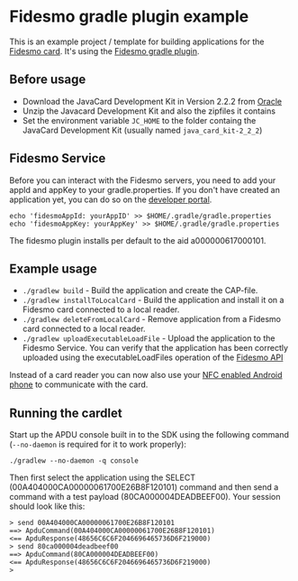 Fidesmo gradle plugin example
=============================

This is an example project / template for building applications for the [Fidesmo
card](http://fidesmo.com/). It's using the [Fidesmo gradle plugin](http://github.com/fidesmo/gradle-fidesmo).

Before usage
------------

- Download the JavaCard Development Kit in Version 2.2.2 from [Oracle][oracle-jc-sdk]
- Unzip the Javacard Development Kit and also the zipfiles it contains
- Set the environment variable `JC_HOME` to the folder containg the JavaCard Development Kit (usually named `java_card_kit-2_2_2`)

[oracle-jc-sdk]: http://www.oracle.com/technetwork/java/javasebusiness/downloads/java-archive-downloads-javame-419430.html#java_card_kit-2.2.2-oth-JPR "Oracel JavCard Development Kit 2.2.2 download"

Fidesmo Service
---------------
Before you can interact with the Fidesmo servers, you need to add your appId and appKey to your
gradle.properties. If you don't have created an application yet, you can do so on the [developer
portal](https://developer.fidesmo.com/).

    echo 'fidesmoAppId: yourAppID' >> $HOME/.gradle/gradle.properties
    echo 'fidesmoAppKey: yourAppKey' >> $HOME/.gradle/gradle.properties

The fidesmo plugin installs per default to the aid a00000061700<fidesmoAppKey>0101.

Example usage
-------------

- `./gradlew build` - Build the application and create the CAP-file.
- `./gradlew installToLocalCard` - Build the application and install it on a Fidesmo card connected to a local reader.
- `./gradlew deleteFromLocalCard` - Remove application from a Fidesmo card connected to a local reader.
- `./gradlew uploadExecutableLoadFile` - Upload the application to the Fidesmo Service. You can verify that the application has been correctly uploaded using the executableLoadFiles operation of the [Fidesmo API](https://developer.fidesmo.com/api)

Instead of a card reader you can now also use your [NFC enabled Android phone](https://github.com/fidesmo/gradle-fidesmo#android-phone-as-card-reader) to communicate with the card.

Running the cardlet
-------------------
Start up the APDU console built in to the SDK using the following
command (`--no-daemon` is required for it to work properly):

    ./gradlew --no-daemon -q console

Then first select the application using the SELECT
(00A404000CA00000061700E26B8F120101) command and then send a command
with a test payload (80CA000004DEADBEEF00). Your session should look
like this:

    > send 00A404000CA00000061700E26B8F120101
    ==> ApduCommand(00A404000CA00000061700E26B8F120101)
    <== ApduResponse(48656C6C6F2046696465736D6F219000)
    > send 80ca000004deadbeef00
    ==> ApduCommand(80CA000004DEADBEEF00)
    <== ApduResponse(48656C6C6F2046696465736D6F219000)
    >
